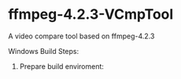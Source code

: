 # ffmpeg-4.2.3-VCmpTool
A video compare tool based on ffmpeg-4.2.3

Windows Build Steps:
1. Prepare build enviroment:

